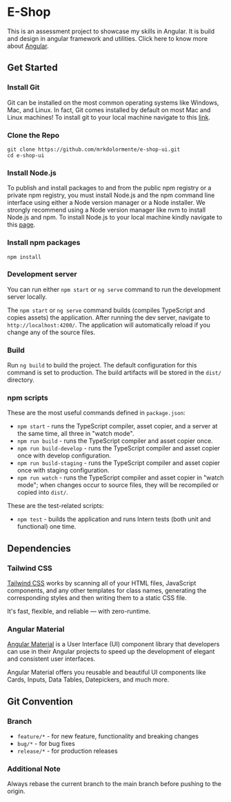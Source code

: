 # E-Shop

This is an assessment project to showcase my skills in Angular. It is build and design in angular framework and utilities. Click here to know more about [Angular](https://angular.io/).

## Get Started

### Install Git

Git can be installed on the most common operating systems like Windows, Mac, and Linux. In fact, Git comes installed by default on most Mac and Linux machines! To install git to your local machine navigate to this [link](https://github.com/git-guides/install-git).

### Clone the Repo

```shell
git clone https://github.com/mrkdolormente/e-shop-ui.git
cd e-shop-ui
```

### Install Node.js

To publish and install packages to and from the public npm registry or a private npm registry, you must install Node.js and the npm command line interface using either a Node version manager or a Node installer. We strongly recommend using a Node version manager like nvm to install Node.js and npm. To install Node.js to your local machine kindly navigate to this [page](https://docs.npmjs.com/downloading-and-installing-node-js-and-npm).

### Install npm packages

```shell
npm install
```

### Development server

You can run either `npm start` or `ng serve` command to run the development server locally.

The `npm start` or `ng serve` command builds (compiles TypeScript and copies assets) the application.
After running the dev server, navigate to `http://localhost:4200/`. The application will automatically reload if you change any of the source files.

### Build

Run `ng build` to build the project. The default configuration for this command is set to production. The build artifacts will be stored in the `dist/` directory.

### npm scripts

These are the most useful commands defined in `package.json`:

- `npm start` - runs the TypeScript compiler, asset copier, and a server at the same time, all three in "watch mode".
- `npm run build` - runs the TypeScript compiler and asset copier once.
- `npm run build-develop` - runs the TypeScript compiler and asset copier once with develop configuration.
- `npm run build-staging` - runs the TypeScript compiler and asset copier once with staging configuration.
- `npm run watch` - runs the TypeScript compiler and asset copier in "watch mode"; when changes occur to source files, they will be recompiled or copied into `dist/`.

These are the test-related scripts:

- `npm test` - builds the application and runs Intern tests (both unit and functional) one time.

## Dependencies

### Tailwind CSS

[Tailwind CSS](https://tailwindcss.com/docs/installation) works by scanning all of your HTML files, JavaScript components, and any other templates for class names, generating the corresponding styles and then writing them to a static CSS file.

It's fast, flexible, and reliable — with zero-runtime.

### Angular Material

[Angular Material](https://material.angular.io/) is a User Interface (UI) component library that developers can use in their Angular projects to speed up the development of elegant and consistent user interfaces.

Angular Material offers you reusable and beautiful UI components like Cards, Inputs, Data Tables, Datepickers, and much more.

## Git Convention

### Branch

- `feature/*` - for new feature, functionality and breaking changes
- `bug/*` - for bug fixes
- `release/*` - for production releases

### Additional Note

Always rebase the current branch to the main branch before pushing to the origin.
